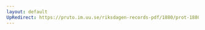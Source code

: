 ```yaml
---
layout: default
UpRedirect: https://pruto.im.uu.se/riksdagen-records-pdf/1880/prot-1880--fk--035/prot-1880--fk--035_018.pdf
---
```

